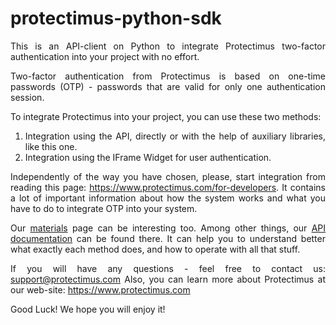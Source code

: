 protectimus-python-sdk
======================
<div style="text-align: justify;">

This is an API-client on Python to integrate Protectimus two-factor authentication into your project with no effort.

Two-factor authentication from Protectimus is based on one-time passwords (OTP) - passwords that are valid for only one authentication session.

To integrate Protectimus into your project, you can use these two methods:

<ol>
<li>Integration using the API, directly or with the help of auxiliary libraries, like this one.</li>
<li>Integration using the IFrame Widget for user authentication.</li>
</ol>

Independently of the way you have chosen, please, start integration from reading this page: https://www.protectimus.com/for-developers. It contains a lot of important information about how the system works and what you have to do to integrate OTP into your system.

Our <a href="https://www.protectimus.com/materials">materials</a> page can be interesting too. Among other things, our <a href="https://www.protectimus.com/images/pdf/Protectimus_API_Manual_en.pdf">API documentation</a> can be found there. It can help you to understand better what exactly each method does, and how to operate with all that stuff.

If you will have any questions - feel free to contact us: support@protectimus.com
Also, you can learn more about Protectimus at our web-site: https://www.protectimus.com

Good Luck! We hope you will enjoy it!
<div>
